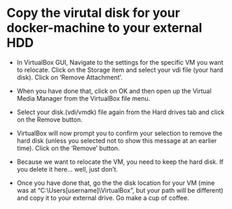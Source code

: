 # Copy the virutal disk for your docker-machine to your external HDD
- In VirtualBox GUI, Navigate to the settings for the specific VM you want to relocate. Click on the Storage item and select your vdi file (your hard disk). Click on ‘Remove Attachment’.

- When you have done that, click on OK and then open up the Virtual Media Manager from the VirtualBox file menu.

- Select your disk.(vdi/vmdk) file again from the Hard drives tab and click on the Remove button.

- VirtualBox will now prompt you to confirm your selection to remove the hard disk (unless you selected not to show this message at an earlier time). Click on the ‘Remove’ button.

- Because we want to relocate the VM, you need to keep the hard disk. If you delete it here… well, just don’t.

- Once you have done that, go the the disk location for your VM (mine was at “C:\Users\[username]\VirtualBox”, but your path will be different) and copy it to your external drive. Go make a cup of coffee.
